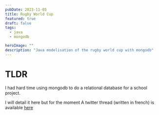 ```yaml
---
pubDate: 2023-11-05
title: Rugby World Cup 
featured: true
draft: false
tags:
  - java
  - mongodb

heroImage: ""
description: "Java modelisation of the rugby world cup with mongodb"
---
```

# TLDR 
I had hard time using mongodb to do a relational database for a school project. 

I will detail it here but for the moment A twitter thread (written in french) is available [here](https://x.com/deliossssss/status/1721179041082802345?s=20)

